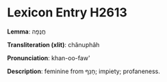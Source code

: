 # Lexicon Entry H2613

**Lemma**: חֲנֻפָה

**Transliteration (xlit)**: chănuphâh

**Pronunciation**: khan-oo-faw'

**Description**:
feminine from חָנֵף; impiety; profaneness.
